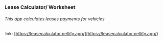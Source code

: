 ### Lease Calculator/ Worksheet

###### This app calculates leases payments for vehicles

link: [https://leasecalculator.netlify.app/](https://leasecalculator.netlify.app/)
